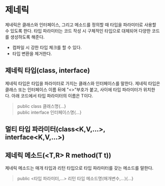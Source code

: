 # 제네릭
제네릭은 클래스와 인터페이스, 그리고 메소드를 정의할 때 타입을 파라미터로 사용할 수 있도록 한다. 타입 파라미터는 코드 작성 시 구체적인 타입으로 대체되어 다양한 코드를 생성하도록 해준다. 
* 컴파일 시 강한 타입 체크를 할 수 있다.
* 타입 변환을 제거한다.

## 제네릭 타입(class<T>, interface<T>)
제네릭 타입은 타입을 파라미터로 가지는 클래스와 인터페이스를 말한다. 제네릭 타입은 클래스 또는 인터페이스 이름 뒤에 "<>"부호가 붙고, 사이에 타입 파라미터가 위치한다. 아래 코드에서 타입 파라미터의 이름은 T이다.
> public class 클래스명<T>{...}  
> public interface 인터페이스명<T>{...}

## 멀티 타입 파라미터(class<K,V,...>, interface<K,V,...>)

## 제네릭 메소드(<T,R> R method(T t))
제네릭 메소드는 매개 타입과 리턴 타입으로 타입 파라미터를 갖는 메소드를 말한다.
> public <타입 파라미터,...> 리턴 타입 메소드명(매개변수,...){...}
